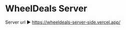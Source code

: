 # WheelDeals Server

Server url ► <a href="https://wheeldeals-server-side.vercel.app/">https://wheeldeals-server-side.vercel.app/</a>
